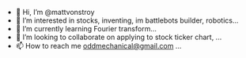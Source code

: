 - 👋 Hi, I’m @mattvonstroy
- 👀 I’m interested in stocks, inventing, im battlebots builder, robotics...
- 🌱 I’m currently learning Fourier transform...
- 💞️ I’m looking to collaborate on applying to stock ticker chart, ...
- 📫 How to reach me oddmechanical@gmail.com ...

<!---
mattvonstroy/mattvonstroy is a ✨ special ✨ repository because its `README.md` (this file) appears on your GitHub profile.
You can click the Preview link to take a look at your changes.
--->
